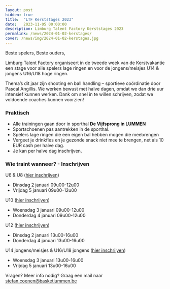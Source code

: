 ```yaml
---
layout: post
hidden: true
title:  "LTF Kerststages 2023"
date:   2023-11-05 00:00:00
description: Limburg Talent Factory Kerststages 2023
permalink: /news/2024-01-02-kerstages/
cover: /news/img/2024-01-02-kerstages.jpg
---
```


Beste spelers, 
Beste ouders, 

Limburg Talent Factory organiseert in de tweede week van de Kerstvakantie een stage voor alle spelers lage ringen en voor de jongens/meisjes U14 & jongens U16/U18 hoge ringen.

Thema’s dit jaar zijn shooting en ball handling – sportieve coördinatie door Pascal Angillis.
We werken bewust met halve dagen, omdat we dan drie uur intensief kunnen werken.
Dank om snel in te willen schrijven, zodat we voldoende coaches kunnen voorzien! 

### Praktisch
* Alle trainingen gaan door in sporthal **De Vijfsprong in LUMMEN**
* Sportschoenen pas aantrekken in de sporthal.
* Spelers lage ringen die een eigen bal hebben mogen die meebrengen
* Vergeet je drinkfles en je gezonde snack niet mee te brengen, net als 10 EUR cash per halve dag.
* Je kan per halve dag inschrijven. 

### Wie traint wanneer? - Inschrijven

U6 & U8 ([hier inschrijven](https://forms.gle/F4cpo9DRy8RJfwnK7))
* Dinsdag 2 januari 09u00-12u00
* Vrijdag 5 januari 09u00-12u00

U10 ([hier inschrijven](https://forms.gle/F4cpo9DRy8RJfwnK7))
* Woensdag 3 januari 09u00-12u00
* Donderdag 4 januari 09u00-12u00

U12 ([hier inschrijven](https://forms.gle/F4cpo9DRy8RJfwnK7))
* Dinsdag 2 januari 13u00-16u00
* Donderdag 4 januari 13u00-16u00

U14 jongens/meisjes & U16/U18 jongens ([hier inschrijven](https://forms.gle/F4cpo9DRy8RJfwnK7))
* Woensdag 3 januari 13u00-16u00
* Vrijdag 5 januari 13u00-16u00

Vragen? Meer info nodig? Graag een mail naar [stefan.coenen@basketlummen.be](mailto:stefan.coenen@basketlummen.be)
